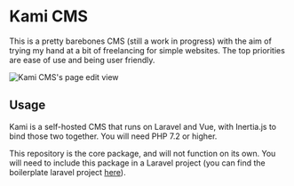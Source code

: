 # Kami CMS
This is a pretty barebones CMS (still a work in progress) with the aim of trying my hand at a bit of freelancing for simple websites. The top priorities are ease of use and being user friendly.

![Kami CMS's page edit view](https://i.imgur.com/7bhGsLR.png)

## Usage
Kami is a self-hosted CMS that runs on Laravel and Vue, with Inertia.js to bind those two together.
You will need PHP 7.2 or higher.

This repository is the core package, and will not function on its own. You will need to include this package in a Laravel project (you can find the boilerplate laravel project [here](https://github.com/JonasPardon/kami-boilerplate)). 

